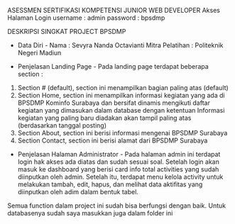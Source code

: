 ASESSMEN SERTIFIKASI KOMPETENSI JUNIOR WEB DEVELOPER
Akses Halaman Login 
username : admin
password : bpsdmp


DESKRIPSI SINGKAT PROJECT BPSDMP
- Data Diri -
Nama : Sevyra Nanda Octavianti
Mitra Pelatihan : Politeknik Negeri Madiun

- Penjelasan Landing Page -
Pada landing page terdapat beberapa section : 
1. Section # (default), section ini menampilkan bagian paling atas (default)
2. Section Home, section ini menampilkan informasi kegiatan yang ada di BPSDMP Kominfo Surabaya dan bersifat dinamis mengikuti daftar
kegiatan yang dimasukan dalam database dengan ketentuan Informasi kegiatan yang paling baru
diadakan akan tampil paling atas (berdasarkan tanggal posting)
3. Section About, section ini berisi informasi mengenai BPSDMP Surabaya
4. Section Contact, section ini berisi alamat dari BPSDMP Surabaya

- Penjelasan Halaman Administrator -
Pada halaman admin ini terdapat login hak akses ada diatas dan sudah sesuai soal. Setelah login akan masuk ke dashboard yang berisi card info total activities yang sudah diinputkan oleh admin. Setelah itu, terdapat menu kelola activity untuk melakukan tambah, edit, hapus, dan melihat data aktifitas yang diinputkan oleh adim dalam bentuk tabel.

Semua function dalam project ini sudah bisa berfungsi dengan baik. Untuk databasenya sudah saya masukkan juga dalam folder ini
